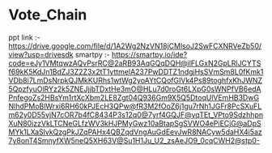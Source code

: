 # Vote_Chain
ppt link :- https://drive.google.com/file/d/1A2Wg2NzVN18jCMlsoJ2SwFCXNRVeZb50/view?usp=drivesdk
smartpy :- https://smartpy.io/ide?code=eJy1VMtqwzAQvPsrRC@2aRB93AqGQqDQH@ilFLGxN2GpLRlJCYTSf69kK5KdJn1BdZJ3Z2Z3x2tT1yttmelA237PwDDTZ1ndgjHsSVmSm8L0fKmk1VDb8i7LmDsNrpkQJMkKURhs1wtWg2yoAYtCQofGIVk4Ps89toghfxKhJWNZ5QpzfyuOlRYz2k5ZNEJjjbTDxtHe3mO@HLu7d0roGt6LXpG0sWNPfVB6edAPnfegoZs2HBsYm1rtXcXbm2LE8Zgt04Q936Gm9X5Q5DtoqUlVEmHB3DwGNlhdPMoBlWrxi6RH60kPJEcH3QPw@fR3M2fOoZ6j1gu7rNh1JGFr8PcSXuFLm62y0D55vjN7cOR7b4fC8434P3s12q0@7yrf4GQJF@yqTEt_VPto9SdzhhpnXuN80izzVkLTCNeGLfzWV3kHJPMyGwz10aBtapSgSVWO4ePiECjG@aDpSMYk1LXaSlvkQzgPkJZqPAHx4QBZqdVngAuGdEevJwR8NACyw5daHX4i5az7y8onT4SmnyfXW5neQ5XH63V@Su1H1Ju_U2_zsAeJO9_0cqCWH2@stp0-
